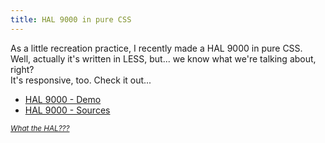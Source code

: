 ```yaml
---
title: HAL 9000 in pure CSS
---
```

As a little recreation practice, I recently made a HAL 9000 in pure CSS.  
Well, actually it's written in LESS, but... we know what we're talking about, right?  
It's responsive, too. Check it out...

- [HAL 9000 - Demo](/demo/HAL9000)
- [HAL 9000 - Sources](https://github.com/simbo/HAL9000)

<small>*[What the HAL???](http://en.wikipedia.org/wiki/HAL_9000)*</small>
